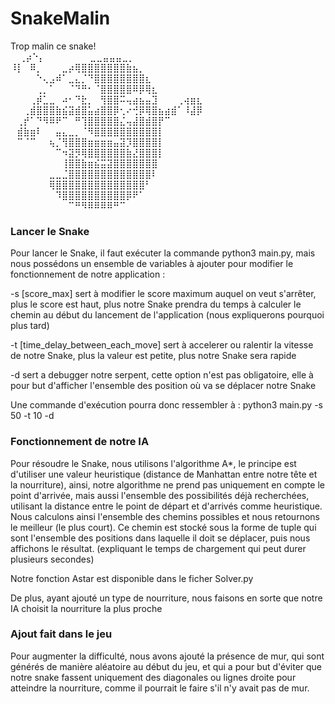 # SnakeMalin


Trop malin ce snake!\
⠀
⢀⡴⠑⡄⠀⠀⠀⠀⠀⠀⠀⣀⣀⣤⣤⣤⣀⡀⠀⠀⠀⠀⠀⠀⠀⠀⠀⠀⠀⠀ \
⠸⡇⠀⠿⡀⠀⠀⠀⣀⡴⢿⣿⣿⣿⣿⣿⣿⣿⣷⣦⡀⠀⠀⠀⠀⠀⠀⠀⠀⠀ \
⠀⠀⠀⠀⠑⢄⣠⠾⠁⣀⣄⡈⠙⣿⣿⣿⣿⣿⣿⣿⣿⣆⠀⠀⠀⠀⠀⠀⠀⠀ \
⠀⠀⠀⠀⢀⡀⠁⠀⠀⠈⠙⠛⠂⠈⣿⣿⣿⣿⣿⠿⡿⢿⣆⠀⠀⠀⠀⠀⠀⠀ \
⠀⠀⠀⢀⡾⣁⣀⠀⠴⠂⠙⣗⡀⠀⢻⣿⣿⠭⢤⣴⣦⣤⣹⠀⠀⠀⢀⢴⣶⣆ \
⠀⠀⢀⣾⣿⣿⣿⣷⣮⣽⣾⣿⣥⣴⣿⣿⡿⢂⠔⢚⡿⢿⣿⣦⣴⣾⠁⠸⣼⡿ \
⠀⢀⡞⠁⠙⠻⠿⠟⠉⠀⠛⢹⣿⣿⣿⣿⣿⣌⢤⣼⣿⣾⣿⡟⠉⠀⠀⠀⠀⠀ \
⠀⣾⣷⣶⠇⠀⠀⣤⣄⣀⡀⠈⠻⣿⣿⣿⣿⣿⣿⣿⣿⣿⣿⡇⠀⠀⠀⠀⠀⠀ \
⠀⠉⠈⠉⠀⠀⢦⡈⢻⣿⣿⣿⣶⣶⣶⣶⣤⣽⡹⣿⣿⣿⣿⡇⠀⠀⠀⠀⠀⠀ \
⠀⠀⠀⠀⠀⠀⠀⠉⠲⣽⡻⢿⣿⣿⣿⣿⣿⣿⣷⣜⣿⣿⣿⡇⠀⠀⠀⠀⠀⠀ \
⠀⠀⠀⠀⠀⠀⠀⠀⢸⣿⣿⣷⣶⣮⣭⣽⣿⣿⣿⣿⣿⣿⣿⠀⠀⠀⠀⠀⠀⠀ \
⠀⠀⠀⠀⠀⠀⣀⣀⣈⣿⣿⣿⣿⣿⣿⣿⣿⣿⣿⣿⣿⣿⠇⠀⠀⠀⠀⠀⠀⠀ \
⠀⠀⠀⠀⠀⠀⢿⣿⣿⣿⣿⣿⣿⣿⣿⣿⣿⣿⣿⣿⣿⠃⠀⠀⠀⠀⠀⠀⠀⠀ \
⠀⠀⠀⠀⠀⠀⠀⠹⣿⣿⣿⣿⣿⣿⣿⣿⣿⣿⡿⠟⠁⠀⠀⠀⠀⠀⠀⠀⠀⠀ \
⠀⠀⠀⠀⠀⠀⠀⠀⠀⠉⠛⠻⠿⠿⠿⠿⠛⠉


### Lancer le Snake ###
Pour lancer le Snake, il faut exécuter la commande python3 main.py, mais nous possédons un ensemble de variables à ajouter pour modifier le fonctionnement de notre application :

-s [score_max] sert à modifier le score maximum auquel on veut s'arrêter, plus le score est haut, plus notre Snake prendra du temps à calculer le chemin au début du lancement de l'application (nous expliquerons pourquoi plus tard)

-t [time_delay_between_each_move] sert à accelerer ou ralentir la vitesse de notre Snake, plus la valeur est petite, plus notre Snake sera rapide

-d sert a debugger notre serpent, cette option n'est pas obligatoire, elle à pour but d'afficher l'ensemble des position où va se déplacer notre Snake

Une commande d'exécution pourra donc ressembler à : python3 main.py -s 50 -t 10 -d

### Fonctionnement de notre IA ###

Pour résoudre le Snake, nous utilisons l'algorithme A*, le principe est d'utiliser une valeur heuristique (distance de Manhattan entre notre tête et la nourriture), ainsi, notre algorithme ne prend pas uniquement en compte le point d'arrivée, mais aussi l'ensemble des possibilités déjà recherchées, utilisant la distance entre le point de départ et d'arrivés comme heuristique. Nous calculons ainsi l'ensemble des chemins possibles et nous retournons le meilleur (le plus court). Ce chemin est stocké sous la forme de tuple qui sont l'ensemble des positions dans laquelle il doit se déplacer, puis nous affichons le résultat. (expliquant le temps de chargement qui peut durer plusieurs secondes)

Notre fonction Astar est disponible dans le ficher Solver.py


De plus, ayant ajouté un type de nourriture, nous faisons en sorte que notre IA choisit la nourriture la plus proche


### Ajout fait dans le jeu ####

Pour augmenter la difficulté, nous avons ajouté la présence de mur, qui sont générés de manière aléatoire au début du jeu, et qui a pour but d'éviter que notre snake fassent uniquement des diagonales ou lignes droite pour atteindre la nourriture, comme il pourrait le faire s'il n'y avait pas de mur.


